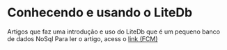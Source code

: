 # Conhecendo e usando o LiteDb

Artigos que faz uma introdução e uso do LiteDb que é um pequeno banco de dados NoSql
Para ler o artigo, acess o [link (FCM)](http://raphaelcardoso.com.br/conhecendo-e-usando-o-litedb)
